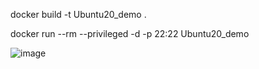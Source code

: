 docker build -t Ubuntu20_demo .

docker run --rm --privileged -d -p 22:22 Ubuntu20_demo

![image](https://github.com/user-attachments/assets/e9d24249-361d-4270-b5b3-24f9d60fd15c)


